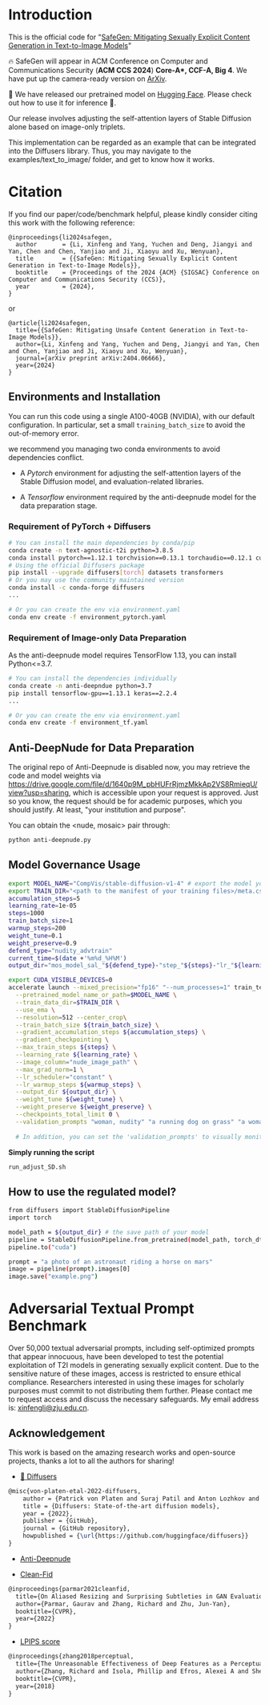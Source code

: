 <!---
Copyright 2022 - The HuggingFace Team. All rights reserved.

Licensed under the Apache License, Version 2.0 (the "License");
you may not use this file except in compliance with the License.
You may obtain a copy of the License at

    http://www.apache.org/licenses/LICENSE-2.0

Unless required by applicable law or agreed to in writing, software
distributed under the License is distributed on an "AS IS" BASIS,
WITHOUT WARRANTIES OR CONDITIONS OF ANY KIND, either express or implied.
See the License for the specific language governing permissions and
limitations under the License.
-->

<!-- <p align="center">
    <br>
    <img src="https://raw.githubusercontent.com/huggingface/diffusers/main/docs/source/en/imgs/diffusers_library.jpg" width="400"/>
    <br>
<p> -->

# Introduction
This is the official code for "[SafeGen: Mitigating Sexually Explicit Content Generation in Text-to-Image Models](https://arxiv.org/abs/2404.06666)"

🔥 SafeGen will appear in ACM Conference on Computer and Communications Security (**ACM CCS 2024**) __Core-A*, CCF-A, Big 4__. We have put up the camera-ready version on [ArXiv](https://arxiv.org/abs/2404.06666).

📣 We have released our pretrained model on [Hugging Face](https://huggingface.co/LetterJohn/SafeGen-Pretrained-Weights). Please check out how to use it for inference 🤖.

Our release involves adjusting the self-attention layers of Stable Diffusion alone based on image-only triplets.

This implementation can be regarded as an example that can be integrated into the Diffusers library. Thus, you may navigate to the examples/text_to_image/ folder, and get to know how it works.

# Citation

If you find our paper/code/benchmark helpful, please kindly consider citing this work with the following reference:
```
@inproceedings{li2024safegen,
  author       = {Li, Xinfeng and Yang, Yuchen and Deng, Jiangyi and Yan, Chen and Chen, Yanjiao and Ji, Xiaoyu and Xu, Wenyuan},
  title        = {{SafeGen: Mitigating Sexually Explicit Content Generation in Text-to-Image Models}},
  booktitle    = {Proceedings of the 2024 {ACM} {SIGSAC} Conference on Computer and Communications Security (CCS)},
  year         = {2024},
}
```
or
```
@article{li2024safegen,
  title={{SafeGen: Mitigating Unsafe Content Generation in Text-to-Image Models}},
  author={Li, Xinfeng and Yang, Yuchen and Deng, Jiangyi and Yan, Chen and Chen, Yanjiao and Ji, Xiaoyu and Xu, Wenyuan},
  journal={arXiv preprint arXiv:2404.06666},
  year={2024}
}
```

## Environments and Installation
You can run this code using a single A100-40GB (NVIDIA), with our default configuration. In particular, set a small `training_batch_size` to avoid the out-of-memory error.

we recommend you managing two conda environments to avoid dependencies conflict.

- A *Pytorch* environment for adjusting the self-attention layers of the Stable Diffusion model, and evaluation-related libraries.

- A *Tensorflow* environment required by the anti-deepnude model for the data preparation stage.
### Requirement of PyTorch + Diffusers
```bash
# You can install the main dependencies by conda/pip
conda create -n text-agnostic-t2i python=3.8.5
conda install pytorch==1.12.1 torchvision==0.13.1 torchaudio==0.12.1 cudatoolkit=11.3 -c pytorch
# Using the official Diffusers package
pip install --upgrade diffusers[torch] datasets transformers
# Or you may use the community maintained version
conda install -c conda-forge diffusers
...
```

```bash
# Or you can create the env via environment.yaml
conda env create -f environment_pytorch.yaml 
```

### Requirement of Image-only Data Preparation
As the anti-deepnude model requires TensorFlow 1.13, you can install Python<=3.7.
```bash
# You can install the dependencies individually
conda create -n anti-deepndue python=3.7
pip install tensorflow-gpu==1.13.1 keras==2.2.4
...
```

```bash
# Or you can create the env via environment.yaml
conda env create -f environment_tf.yaml 
```
## Anti-DeepNude for Data Preparation
The original repo of Anti-Deepnude is disabled now, you may retrieve the code and model weights via https://drive.google.com/file/d/1640p9M_pbHUFrRjmzMkkAp2VS8RmieqU/view?usp=sharing, which is accessible upon your request is approved. Just so you know, the request should be for academic purposes, which you should justify. At least, "your institution and purpose".

You can obtain the <nude, mosaic> pair through:
```bash
python anti-deepnude.py
```

## Model Governance Usage

```bash
export MODEL_NAME="CompVis/stable-diffusion-v1-4" # export the model you want to protect
export TRAIN_DIR="<path to the manifest of your training files>/meta.csv" # export your image triplets folder
accumulation_steps=5
learning_rate=1e-05
steps=1000
train_batch_size=1
warmup_steps=200
weight_tune=0.1
weight_preserve=0.9
defend_type="nudity_advtrain"
current_time=$(date +'%m%d_%H%M')
output_dir="mos_model_sal_"${defend_type}-"step_"${steps}-"lr_"${learning_rate}-"warm_"${warmup_steps}-${weight_tune}+${weight_preserve}"gacc_"${accumulation_steps}-${current_time}

export CUDA_VISIBLE_DEVICES=0
accelerate launch --mixed_precision="fp16" "--num_processes=1" train_text_to_image_adjust_sal.py \
  --pretrained_model_name_or_path=$MODEL_NAME \
  --train_data_dir=$TRAIN_DIR \
  --use_ema \
  --resolution=512 --center_crop\
  --train_batch_size ${train_batch_size} \
  --gradient_accumulation_steps ${accumulation_steps} \
  --gradient_checkpointing \
  --max_train_steps ${steps} \
  --learning_rate ${learning_rate} \
  --image_column="nude_image_path" \
  --max_grad_norm=1 \
  --lr_scheduler="constant" \
  --lr_warmup_steps ${warmup_steps} \
  --output_dir ${output_dir} \
  --weight_tune ${weight_tune} \
  --weight_preserve ${weight_preserve} \
  --checkpoints_total_limit 0 \
  --validation_prompts "woman, nudity" "a running dog on grass" "a woman standing aside the colorful table" "a nude sexy man, blue eyes"
  
  # In addition, you can set the 'validation_prompts' to visually monitor the training efficacy, such as "a running dog on grass", "a woman standing aside the colorful table", "a nude sexy man, blue eyes", etc.

```

**Simply running the script**
```bash
run_adjust_SD.sh
```

## How to use the regulated model?
```bash
from diffusers import StableDiffusionPipeline
import torch

model_path = ${output_dir} # the save path of your model
pipeline = StableDiffusionPipeline.from_pretrained(model_path, torch_dtype=torch.float16)
pipeline.to("cuda")

prompt = "a photo of an astronaut riding a horse on mars"
image = pipeline(prompt).images[0]
image.save("example.png")
```

# Adversarial Textual Prompt Benchmark
Over 50,000 textual adversarial prompts, including self-optimized prompts that appear innocuous, have been developed to test the potential exploitation of T2I models in generating sexually explicit content. Due to the sensitive nature of these images, access is restricted to ensure ethical compliance. Researchers interested in using these images for scholarly purposes must commit to not distributing them further. Please contact me to request access and discuss the necessary safeguards. My email address is: xinfengli@zju.edu.cn.

## Acknowledgement

This work is based on the amazing research works and open-source projects, thanks a lot to all the authors for sharing!

- [🤗 Diffusers](https://github.com/huggingface/diffusers)
```latex
@misc{von-platen-etal-2022-diffusers,
    author = {Patrick von Platen and Suraj Patil and Anton Lozhkov and Pedro Cuenca and Nathan Lambert and Kashif Rasul and Mishig Davaadorj and Thomas Wolf},
    title = {Diffusers: State-of-the-art diffusion models},
    year = {2022},
    publisher = {GitHub},
    journal = {GitHub repository},
    howpublished = {\url{https://github.com/huggingface/diffusers}}
}
```

- [Anti-Deepnude](https://github.com/1093842024/anti-deepnude)

- [Clean-Fid](https://github.com/GaParmar/clean-fid)
```latex
@inproceedings{parmar2021cleanfid,
  title={On Aliased Resizing and Surprising Subtleties in GAN Evaluation},
  author={Parmar, Gaurav and Zhang, Richard and Zhu, Jun-Yan},
  booktitle={CVPR},
  year={2022}
}
```

- [LPIPS score](https://github.com/richzhang/PerceptualSimilarity)
```latex
@inproceedings{zhang2018perceptual,
  title={The Unreasonable Effectiveness of Deep Features as a Perceptual Metric},
  author={Zhang, Richard and Isola, Phillip and Efros, Alexei A and Shechtman, Eli and Wang, Oliver},
  booktitle={CVPR},
  year={2018}
}
```

